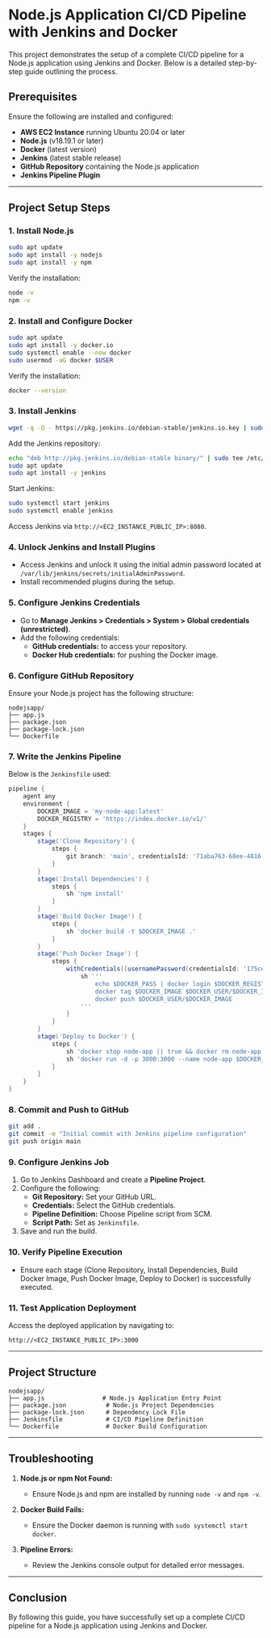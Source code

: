 # Node.js Application CI/CD Pipeline with Jenkins and Docker

This project demonstrates the setup of a complete CI/CD pipeline for a Node.js application using Jenkins and Docker. Below is a detailed step-by-step guide outlining the process.

## Prerequisites

Ensure the following are installed and configured:

- **AWS EC2 Instance** running Ubuntu 20.04 or later
- **Node.js** (v18.19.1 or later)
- **Docker** (latest version)
- **Jenkins** (latest stable release)
- **GitHub Repository** containing the Node.js application
- **Jenkins Pipeline Plugin**

---

## Project Setup Steps

### 1. Install Node.js

```bash
sudo apt update
sudo apt install -y nodejs
sudo apt install -y npm
```

Verify the installation:

```bash
node -v
npm -v
```

### 2. Install and Configure Docker

```bash
sudo apt update
sudo apt install -y docker.io
sudo systemctl enable --now docker
sudo usermod -aG docker $USER
```

Verify the installation:

```bash
docker --version
```

### 3. Install Jenkins

```bash
wget -q -O - https://pkg.jenkins.io/debian-stable/jenkins.io.key | sudo apt-key add -
```

Add the Jenkins repository:

```bash
echo "deb http://pkg.jenkins.io/debian-stable binary/" | sudo tee /etc/apt/sources.list.d/jenkins.list
sudo apt update
sudo apt install -y jenkins
```

Start Jenkins:

```bash
sudo systemctl start jenkins
sudo systemctl enable jenkins
```

Access Jenkins via `http://<EC2_INSTANCE_PUBLIC_IP>:8080`.

### 4. Unlock Jenkins and Install Plugins

- Access Jenkins and unlock it using the initial admin password located at `/var/lib/jenkins/secrets/initialAdminPassword`.
- Install recommended plugins during the setup.

### 5. Configure Jenkins Credentials

- Go to **Manage Jenkins > Credentials > System > Global credentials (unrestricted)**.
- Add the following credentials:
  - **GitHub credentials:** to access your repository.
  - **Docker Hub credentials:** for pushing the Docker image.

### 6. Configure GitHub Repository

Ensure your Node.js project has the following structure:
```
nodejsapp/
├── app.js
├── package.json
├── package-lock.json
└── Dockerfile
```

### 7. Write the Jenkins Pipeline

Below is the `Jenkinsfile` used:

```groovy
pipeline {
    agent any
    environment {
        DOCKER_IMAGE = 'my-node-app:latest'
        DOCKER_REGISTRY = 'https://index.docker.io/v1/'
    }
    stages {
        stage('Clone Repository') {
            steps {
                git branch: 'main', credentialsId: '71aba763-68ee-4816-a3da-8f8e77aeaebf', url: 'https://github.com/rasikh111/nodejsapp.git'
            }
        }
        stage('Install Dependencies') {
            steps {
                sh 'npm install'
            }
        }
        stage('Build Docker Image') {
            steps {
                sh 'docker build -t $DOCKER_IMAGE .'
            }
        }
        stage('Push Docker Image') {
            steps {
                withCredentials([usernamePassword(credentialsId: '175ceee5-5396-4ccd-99ac-0df2300761ce', usernameVariable: 'DOCKER_USER', passwordVariable: 'DOCKER_PASS')]) {
                    sh '''
                        echo $DOCKER_PASS | docker login $DOCKER_REGISTRY --username $DOCKER_USER --password-stdin
                        docker tag $DOCKER_IMAGE $DOCKER_USER/$DOCKER_IMAGE
                        docker push $DOCKER_USER/$DOCKER_IMAGE
                    '''
                }
            }
        }
        stage('Deploy to Docker') {
            steps {
                sh 'docker stop node-app || true && docker rm node-app || true'
                sh 'docker run -d -p 3000:3000 --name node-app $DOCKER_IMAGE'
            }
        }
    }
}
```

### 8. Commit and Push to GitHub

```bash
git add .
git commit -m "Initial commit with Jenkins pipeline configuration"
git push origin main
```

### 9. Configure Jenkins Job

1. Go to Jenkins Dashboard and create a **Pipeline Project**.
2. Configure the following:
   - **Git Repository:** Set your GitHub URL.
   - **Credentials:** Select the GitHub credentials.
   - **Pipeline Definition:** Choose Pipeline script from SCM.
   - **Script Path:** Set as `Jenkinsfile`.
3. Save and run the build.

### 10. Verify Pipeline Execution

- Ensure each stage (Clone Repository, Install Dependencies, Build Docker Image, Push Docker Image, Deploy to Docker) is successfully executed.

### 11. Test Application Deployment

Access the deployed application by navigating to:

```
http://<EC2_INSTANCE_PUBLIC_IP>:3000
```

---

## Project Structure

```
nodejsapp/
├── app.js                # Node.js Application Entry Point
├── package.json           # Node.js Project Dependencies
├── package-lock.json      # Dependency Lock File
├── Jenkinsfile            # CI/CD Pipeline Definition
└── Dockerfile             # Docker Build Configuration
```

---

## Troubleshooting

1. **Node.js or npm Not Found:**
   - Ensure Node.js and npm are installed by running `node -v` and `npm -v`.

2. **Docker Build Fails:**
   - Ensure the Docker daemon is running with `sudo systemctl start docker`.

3. **Pipeline Errors:**
   - Review the Jenkins console output for detailed error messages.

---

## Conclusion

By following this guide, you have successfully set up a complete CI/CD pipeline for a Node.js application using Jenkins and Docker.

